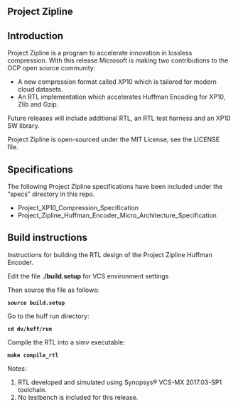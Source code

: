## Project Zipline

## Introduction

Project Zipline is a program to accelerate innovation in lossless compression.  With this release Microsoft is making two contributions to the OCP open source community:

* A new compression format called XP10 which is tailored for modern cloud datasets.
* An RTL implementation which accelerates Huffman Encoding for XP10, Zlib and Gzip.

Future releases will include additional RTL, an RTL test harness and an XP10 SW library.

Project Zipline is open-sourced under the MIT License, see the LICENSE file.

## Specifications
The following Project Zipline specifications have been included under the “specs” directory in this repo.

* Project_XP10_Compression_Specification
* Project_Zipline_Huffman_Encoder_Micro_Architecture_Specification

## Build instructions

Instructions for building the RTL design of the Project Zipline Huffman Encoder.

Edit the file **./build.setup** for VCS environment settings

Then source the file as follows:

**`source build.setup`**

Go to the huff run directory:

**`cd dv/huff/run`**

Compile the RTL into a simv executable:

**`make compile_rtl`**
  
Notes:
1. RTL developed and simulated using Synopsys® VCS-MX 2017.03-SP1 toolchain.
2. No testbench is included for this release.
